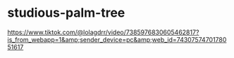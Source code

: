 # studious-palm-tree
https://www.tiktok.com/@lolagdrr/video/7385976830605462817?is_from_webapp=1&amp;sender_device=pc&amp;web_id=7430757470178051617
